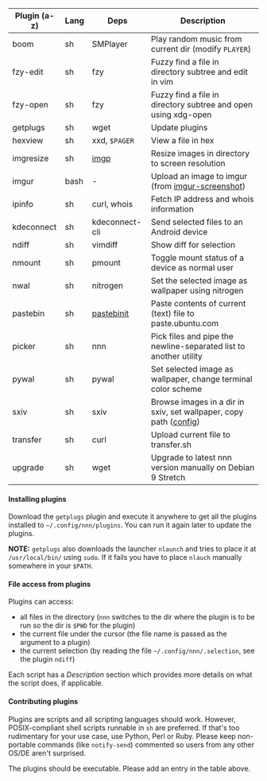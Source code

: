 | Plugin (a-z) | Lang | Deps | Description |
| --- | --- | --- | --- |
| boom | sh | SMPlayer | Play random music from current dir (modify `PLAYER`) |
| fzy-edit | sh | fzy | Fuzzy find a file in directory subtree and edit in vim |
| fzy-open | sh | fzy | Fuzzy find a file in directory subtree and open using xdg-open |
| getplugs | sh | wget | Update plugins |
| hexview | sh | xxd, `$PAGER` | View a file in hex |
| imgresize | sh | [imgp](https://github.com/jarun/imgp) | Resize images in directory to screen resolution |
| imgur | bash | - | Upload an image to imgur (from [imgur-screenshot](https://github.com/jomo/imgur-screenshot)) |
| ipinfo | sh | curl, whois | Fetch IP address and whois information |
| kdeconnect | sh | kdeconnect-cli | Send selected files to an Android device |
| ndiff | sh | vimdiff | Show diff for selection |
| nmount | sh | pmount | Toggle mount status of a device as normal user |
| nwal | sh | nitrogen | Set the selected image as wallpaper using nitrogen |
| pastebin | sh | [pastebinit](https://launchpad.net/pastebinit) | Paste contents of current (text) file to paste.ubuntu.com |
| picker | sh | nnn | Pick files and pipe the newline-separated list to another utility |
| pywal | sh | pywal | Set selected image as wallpaper, change terminal color scheme |
| sxiv | sh | sxiv | Browse images in a dir in sxiv, set wallpaper, copy path ([config](https://wiki.archlinux.org/index.php/Sxiv#Assigning_keyboard_shortcuts))|
| transfer | sh | curl | Upload current file to transfer.sh |
| upgrade | sh | wget | Upgrade to latest nnn version manually on Debian 9 Stretch |

#### Installing plugins

Download the `getplugs` plugin and execute it anywhere to get all the plugins installed to `~/.config/nnn/plugins`. You can run it again later to update the plugins.

**NOTE:** `getplugs` also downloads the launcher `nlaunch` and tries to place it at `/usr/local/bin/` using `sudo`. If it fails you have to place `nlauch` manually somewhere in your `$PATH`.

#### File access from plugins

Plugins can access:
- all files in the directory (`nnn` switches to the dir where the plugin is to be run so the dir is `$PWD` for the plugin)
- the current file under the cursor (the file name is passed as the argument to a plugin)
- the current selection (by reading the file `~/.config/nnn/.selection`, see the plugin `ndiff`)

Each script has a _Description_ section which provides more details on what the script does, if applicable.

#### Contributing plugins

Plugins are scripts and all scripting languages should work. However, POSIX-compliant shell scripts runnable in `sh` are preferred. If that's too rudimentary for your use case, use Python, Perl or Ruby. Please keep non-portable commands (like `notify-send`) commented so users from any other OS/DE aren't surprised.

The plugins should be executable. Please add an entry in the table above.
